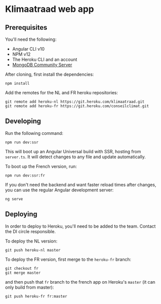 # Klimaatraad web app

## Prerequisites

You'll need the following:
- Angular CLI v10
- NPM v12
- The Heroku CLI and an account
- [MongoDB Community Server](https://www.mongodb.com/try/download/community)

After cloning, first install the dependencies:

    npm install

Add the remotes for the NL and FR heroku repositories:

    git remote add heroku-nl https://git.heroku.com/klimaatraad.git
    git remote add heroku-fr https://git.heroku.com/conseilclimat.git

## Developing

Run the following command:

    npm run dev:ssr

This will boot up an Angular Universal build with SSR, hosting from `server.ts`. It will detect changes to any file and update automatically.

To boot up the French version, run:

    npm run dev:ssr:fr

If you don't need the backend and want faster reload times after changes, you can use the regular Angular development server:

    ng serve

## Deploying

In order to deploy to Heroku, you'll need to be added to the team. Contact the DI circle responsible.

To deploy the NL version:

    git push heroku-nl master

To deploy the FR version, first merge to the `heroku-fr` branch:

    git checkout fr
    git merge master

and then push that `fr` branch to the french app on Heroku's `master` (it can only build from master):

    git push heroku-fr fr:master
